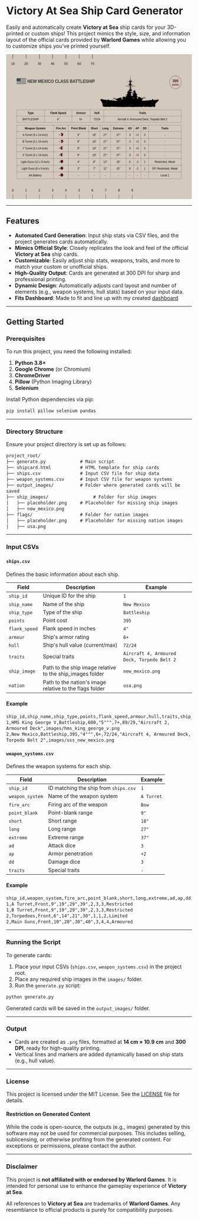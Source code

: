 # Victory At Sea Ship Card Generator

Easily and automatically create **Victory at Sea** ship cards for your 3D-printed or custom ships! This project mimics the style, size, and information layout of the official cards provided by **Warlord Games** while allowing you to customize ships you’ve printed yourself.

![Project Demo Screenshot](./output_images/New_Mexico.png) <!-- Replace with an actual screenshot -->

---

## Features

- **Automated Card Generation**: Input ship stats via CSV files, and the project generates cards automatically.
- **Mimics Official Style**: Closely replicates the look and feel of the official **Victory at Sea** ship cards.
- **Customizable**: Easily adjust ship stats, weapons, traits, and more to match your custom or unofficial ships.
- **High-Quality Output**: Cards are generated at 300 DPI for sharp and professional printing.
- **Dynamic Design**: Automatically adjusts card layout and number of elements (e.g., weapon systems, hull stats) based on your input data.
- **Fits Dashboard**: Made to fit and line up with my created [dashboard](https://cults3d.com/en/creations/victory-at-sea-dashboard-accessories)

---

## Getting Started

### Prerequisites

To run this project, you need the following installed:

1. **Python 3.8+**
2. **Google Chrome** (or Chromium)
3. **ChromeDriver**
4. **Pillow** (Python Imaging Library)
5. **Selenium**

Install Python dependencies via pip:

```bash
pip install pillow selenium pandas
```

---

### Directory Structure

Ensure your project directory is set up as follows:

```
project_root/
├── generate.py             # Main script
├── shipcard.html           # HTML template for ship cards
├── ships.csv               # Input CSV file for ship data
├── weapon_systems.csv      # Input CSV file for weapon systems
├── output_images/          # Folder where generated cards will be saved
├── ship_images/                 # Folder for ship images
│   ├── placeholder.png     # Placeholder for missing ship images
│   ├── new_mexico.png
├── flags/                  # Folder for nation images
│   ├── placeholder.png     # Placeholder for missing nation images
│   ├── usa.png
```

---

### Input CSVs

#### `ships.csv`

Defines the basic information about each ship.


| Field          | Description                                        | Example                   |
|----------------|----------------------------------------------------|---------------------------|
| `ship_id`      | Unique ID for the ship                             | `1`                       |
| `ship_name`    | Name of the ship                                   | `New Mexico`       |
| `ship_type`    | Type of the ship                                   | `Battleship`              |
| `points`       | Point cost                                         | `395`                     |
| `flank_speed`  | Flank speed in inches                              | `4"`                      |
| `armour`       | Ship's armor rating                                | `6+`                      |
| `hull`         | Ship's hull value (current/max)                    | `72/24`                   |
| `traits`       | Special traits                                     | `Aircraft 4, Armoured Deck, Torpedo Belt 2` |
| `ship_image`   | Path to the ship image relative to the ship_images folder | `new_mexico.png` |
| `nation`       | Path to the nation's image relative to the flags folder | `usa.png`

#### Example

```
ship_id,ship_name,ship_type,points,flank_speed,armour,hull,traits,ship_image
1,HMS King George V,Battleship,600,"5""",7+,89/29,"Aircraft 2, Armoured Deck",images/hms_king_george_v.png
2,New Mexico,Battleship,395,"4""",6+,72/24,"Aircraft 4, Armoured Deck, Torpedo Belt 2",images/uss_new_mexico.png
```

#### `weapon_systems.csv`

Defines the weapon systems for each ship.


| Field           | Description                                      | Example       |
|-----------------|--------------------------------------------------|---------------|
| `ship_id`       | ID matching the ship from `ships.csv`            | `1`           |
| `weapon_system` | Name of the weapon system                        | `A Turret`    |
| `fire_arc`      | Firing arc of the weapon                         | `Bow`       |
| `point_blank`   | Point-blank range                                | `9"`          |
| `short`         | Short range                                      | `18"`         |
| `long`          | Long range                                       | `27"`         |
| `extreme`       | Extreme range                                    | `37"`         |
| `ad`            | Attack dice                                      | `3`           |
| `ap`            | Armor penetration                                | `+2`           |
| `dd`            | Damage dice                                      | `3`           |
| `traits`        | Special traits                                   | `-`  |


#### Example

```
ship_id,weapon_system,fire_arc,point_blank,short,long,extreme,ad,ap,dd,traits
1,A Turret,Front,9",19",29",39",2,3,3,Restricted
1,B Turret,Front,9",19",29",39",2,3,3,Restricted
2,Torpedoes,Front,6",14",21",30",1,1,2,Limited
2,Main Guns,Front,10",20",30",40",3,4,4,Armoured
```

---

### Running the Script

To generate cards:

1. Place your input CSVs (`ships.csv`, `weapon_systems.csv`) in the project root.
2. Place any required ship images in the `images/` folder.
3. Run the `generate.py` script:

```bash
python generate.py
```

Generated cards will be saved in the `output_images/` folder.

---

### Output

- Cards are created as `.png` files, formatted at **14 cm × 10.9 cm** and **300 DPI**, ready for high-quality printing.
- Vertical lines and markers are added dynamically based on ship stats (e.g., hull value).

---

### License

This project is licensed under the MIT License. See the [LICENSE](./LICENSE) file for details.

#### Restriction on Generated Content

While the code is open-source, the outputs (e.g., images) generated by this software may not be used for commercial purposes. This includes selling, sublicensing, or otherwise profiting from the generated content. For exceptions or permissions, please contact the author.

---

### Disclaimer

This project is **not affiliated with or endorsed by Warlord Games**. It is intended for personal use to enhance the gameplay experience of **Victory at Sea**.

All references to **Victory at Sea** are trademarks of **Warlord Games**. Any resemblance to official products is purely for compatibility purposes.
